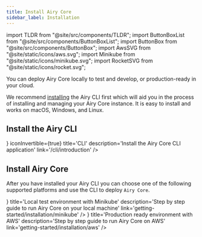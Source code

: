 ```yaml
---
title: Install Airy Core
sidebar_label: Installation
---
```


import TLDR from "@site/src/components/TLDR";
import ButtonBoxList from "@site/src/components/ButtonBoxList";
import ButtonBox from "@site/src/components/ButtonBox";
import AwsSVG from "@site/static/icons/aws.svg";
import Minikube from "@site/static/icons/minikube.svg";
import RocketSVG from "@site/static/icons/rocket.svg";

<TLDR>

You can deploy Airy Core locally
to test and develop, or production-ready in your cloud.

 </TLDR>

We recommend [installing](/cli/introduction.md) the Airy CLI first which will
aid you in the process of installing and managing your Airy Core instance. It is
easy to install and works on macOS, Windows, and Linux.

## Install the Airy CLI

<ButtonBoxList>
<ButtonBox
icon={<RocketSVG />}
iconInvertible={true}
title='CLI'
description='Install the Airy Core CLI application'
link='/cli/introduction'
/>
</ButtonBoxList>

## Install Airy Core

After you have installed your Airy CLI you can choose one of the following supported platforms and use the CLI to deploy `Airy Core`.

<ButtonBoxList>
<ButtonBox
icon={<Minikube />}
title='Local test environment with Minikube'
description='Step by step guide to run Airy Core on your local machine'
link='getting-started/installation/minikube'
/>
<ButtonBox
icon={<AwsSVG />}
title='Production ready environment with AWS'
description='Step by step guide to run Airy Core on AWS'
link='getting-started/installation/aws'
/>
</ButtonBoxList>
